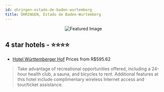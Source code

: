```yaml
---
id: ohringen-estado-de-baden-wurtemberg
title: ÖHRINGEN, Estado de Baden-Wurtemberg
---
```


<center><img src="https://i.travelapi.com/hotels/12000000/11920000/11915900/11915804/70a152a5_z.jpg" alt="Featured Image" /></center>


##  4 star hotels - ⭐️⭐️⭐️⭐️

-    [Hotel Württemberger Hof](https://us.hurb.com/hotels/ohringen/hotel-wurttemberger-hof-JNP-JP134342?cmp=18055) Prices from R$595.62
   > Take advantage of recreational opportunities offered, including a 24-hour health club, a sauna, and bicycles to rent. Additional features at this hotel include complimentary wireless Internet access and tour/ticket assistance.
